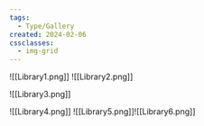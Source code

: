```yaml
---
tags:
  - Type/Gallery
created: 2024-02-06
cssclasses:
  - img-grid
---
```

![[Library1.png]]
![[Library2.png]]

![[Library3.png]]

![[Library4.png]]
![[Library5.png]]![[Library6.png]]